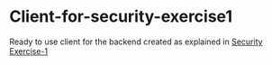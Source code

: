 # Client-for-security-exercise1

Ready to use client for the backend created as explained in [Security Exercise-1](https://docs.google.com/document/d/1MP1GmdixbxACfoZkNYUkbB5Z6umQZDc-YCav_Rj7d-o/edit?usp=sharing)
